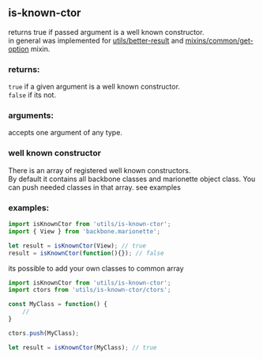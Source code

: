 ## is-known-ctor
returns true if passed argument is a well known constructor.  
in general was implemented for [utils/better-result](https://github.com/taburetkin/bbmn-extend/tree/master/src/utils/better-result) and [mixins/common/get-option](https://github.com/taburetkin/bbmn-extend/tree/master/src/mixins/common/get-option) mixin.

### returns: 
`true` if a given argument is a well known constructor.  
`false` if its not.

### arguments:
accepts one argument of any type.

### well known constructor
There is an array of registered well known constructors.  
By default it contains all backbone classes and marionette object class. You can push needed classes in that array. see examples

### examples:
```js
import isKnownCtor from 'utils/is-known-ctor';
import { View } from 'backbone.marionette';

let result = isKnownCtor(View); // true
result = isKnownCtor(function(){}); // false

```
its possible to add your own classes to common array

```js
import isKnownCtor from 'utils/is-known-ctor';
import ctors from 'utils/is-known-ctor/ctors';

const MyClass = function() {
	//
}

ctors.push(MyClass);

let result = isKnownCtor(MyClass); // true

```

